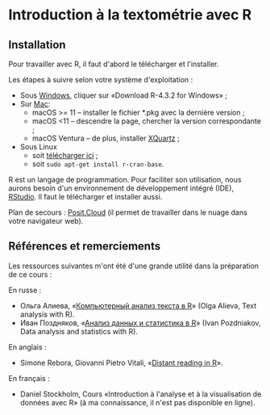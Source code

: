 # Introduction à la textométrie avec R

## Installation

Pour travailler avec R, il faut d'abord le télécharger et l'installer.

Les étapes à suivre selon votre système d'exploitation :
* Sous [Windows](https://cran.r-project.org/bin/windows/base/), cliquer sur «Download R-4.3.2 for Windows» ;
* Sur [Mac](https://cran.r-project.org/bin/macosx/):
    * macOS >= 11 – installer le fichier *.pkg avec la dernière version ;
    * macOS <11 – descendre la page, chercher la version correspondante ;
    * macOS Ventura – de plus, installer [XQuartz](https://www.xquartz.org/) ;
* Sous Linux
   * soit [télécharger ici](https://cran.rstudio.com/bin/linux/) ;
   * soit ```sudo apt-get install r-cran-base```.


R est un langage de programmation. Pour faciliter son utilisation, nous aurons besoin d'un environnement de développement intégré (IDE), [RStudio](https://posit.co/download/rstudio-desktop/). Il faut le télécharger et installer aussi.



Plan de secours : [Posit.Cloud](https://posit.cloud/) (il permet de travailler dans le nuage dans votre navigateur web).


## Références  et remerciements
Les ressources suivantes m'ont été d'une grande utilité dans la préparation de ce cours :

En russe :
* Ольга Алиева, «[Компьютерный анализ текста в R](https://github.com/locusclassicus/text_analysis_2023/tree/main)» (Olga Alieva, Text analysis with R).
* Иван Поздняков, «[Анализ данных и статистика в R](https://pozdniakov.github.io/tidy_stats/)» (Ivan Pozdniakov, Data analysis and statistics with R).

En anglais :
* Simone Rebora, Giovanni Pietro Vitali, «[Distant reading in R](https://github.com/ABC-DH/Distant_Reading_in_R/tree/main)».

En français :
* Daniel Stockholm, Cours «Introduction à l'analyse et à la visualisation de données avec R» (à ma connaissance, il n'est pas disponible en ligne).
